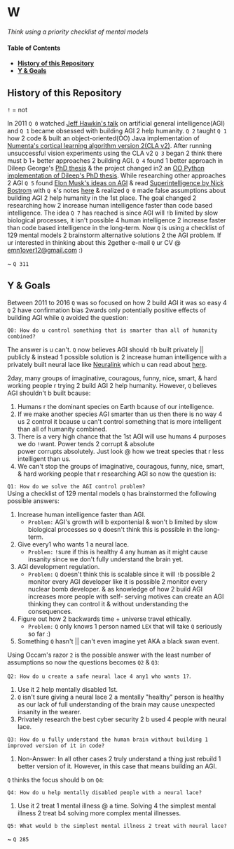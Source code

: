 # W

*Think using a priority checklist of mental models*  

#### Table of Contents
- **[History of this Repository](#history-of-this-repository)**
- **[Y & Goals](#y--goals)**

## History of this Repository

`!` = not

In 2011 `Q 0` watched [Jeff Hawkin's talk](https://www.ted.com/talks/jeff_hawkins_on_how_brain_science_will_change_computing) on artificial general intelligence(AGI) and `Q 1` became obsessed with building AGI 2 help humanity. `Q 2` taught `Q 1` how 2 code & built an object-oriented(OO) Java implementation of [Numenta's cortical learning algorithm version 2(CLA v2)](https://github.com/WalnutiQ/wAlnut/tree/MARK_II). After running unsuccessful vision experiments using the CLA v2 `Q 3` began 2 think there must b 1+ better approaches 2 building AGI. `Q 4` found 1 better approach in Dileep George's [PhD thesis](https://github.com/WalnutiQ/papers/blob/master/Dileep_George_PGM/HowTheBrainMightWork.pdf) & the project changed in2 an [OO Python implementation of Dileep's PhD thesis](https://github.com/WalnutiQ/wAlnut/tree/MARK_III). While researching other approaches 2 AGI `Q 5` found [Elon Musk's ideas on AGI](https://youtu.be/h0962biiZa4)
& read [Superintelligence by Nick Bostrom](https://www.amazon.com/Superintelligence-Dangers-Strategies-Nick-Bostrom/dp/1501227742) with `Q 6`'s notes [here](https://github.com/WalnutiQ/wAlnut/issues/345) & realized `Q 0` made false assumptions about building AGI 2 help humanity in the 1st place. The goal changed 2 researching how 2 increase human 
intelligence faster than code based intelligence. The idea `Q 7` has reached is since AGI will `!`b limited by slow biological processes, it isn't possible 4 human intelligence 2 increase faster than code based intelligence in the long-term. Now `Q` is using a checklist of 129 mental models 2 brainstorm alternative solutions 2 the AGI problem. If ur interested in thinking about this 2gether e-mail `Q` ur CV @ emn1over12@gmail.com :)

~ `Q 311`

## Y & Goals
Between 2011 to 2016 `Q` was so focused on how 2 build AGI it was so easy 4 `Q` 2 have confirmation bias 2wards only potentially positive effects of building AGI while `Q` avoided the question:
  
`Q0: How do u control something that is smarter than all of humanity combined?`

The answer is u can't. `Q` now believes AGI should `!`b built privately || publicly & instead 1 possible solution is 2 increase human intelligence with a privately built neural lace like [Neuralink](https://neuralink.com/) which u can read about [here](http://waitbutwhy.com/2017/04/neuralink.html). 

2day, many groups of imaginative, couragous, funny, nice, smart, & hard working people r trying 2 build AGI 2 help humanity. However, `Q` believes AGI shouldn't b built bcause:

1. Humans r the dominant species on Earth bcause of our intelligence.
2. If we make another species AGI smarter than us then there is no way 4 us 2 control it 
   bcause u can't control something that is more intelligent than all of humanity combined.
3. There is a very high chance that the 1st AGI will use humans 4 purposes we do `!`want. Power tends 2 corrupt & absolute   
   power corrupts absolutely. Just look @ how we treat species that r less intelligent than us.
4. We can't stop the groups of imaginative, couragous, funny, nice, smart, & hard working people that r researching AGI so now the question is:

`Q1: How do we solve the AGI control problem?`  
Using a checklist of 129 mental models `Q` has brainstormed the following possible answers:

1. Increase human intelligence faster than AGI. 
   - `Problem:` AGI's growth will b expontenial & won't b limited by slow biological processes so `Q` doesn't think this is 
     possible in the long-term. 
2. Give every1 who wants 1 a neural lace. 
   - `Problem:` `!`sure if this is healthy 4 any human as it might cause insanity since we don't fully understand the brain 
     yet. 
3. AGI development regulation.
   - `Problem:` `Q` doesn't think this is scalable since it will `!`b possible 2 monitor every AGI developer like it is 
     possible 2 monitor every nuclear bomb developer. & as knowledge of how 2 build AGI increases more people with self-
     serving motives can create an AGI thinking they can control it & without understanding the consequences.
4. Figure out how 2 backwards time + universe travel ethically.
   - `Problem:` `Q` only knows 1 person named `LEX` that will take `Q` seriously so far :) 
5. Something `Q` hasn't || can't even imagine yet AKA a black swan event. 

Using Occam's razor `2` is the possible answer with the least number of assumptions so now the questions becomes `Q2` & `Q3`:
  
`Q2: How do u create a safe neural lace 4 any1 who wants 1?`.

1. Use it 2 help mentally disabled 1st.
2. `Q` isn't sure giving a neural lace 2 a mentally "healthy" person is healthy as our lack of full understanding of the brain may cause unexpected insanity in the wearer.
3. Privately research the best cyber security 2 b used 4 people with neural lace. 

`Q3: How do u fully understand the human brain without building 1 improved version of it in code?`

1. Non-Answer: In all other cases 2 truly understand a thing just rebuild 1 better version of it. However, in this case that means building an AGI. 

`Q` thinks the focus should b on `Q4`:

`Q4: How do u help mentally disabled people with a neural lace?`

1. Use it 2 treat 1 mental illness @ a time. Solving 4 the simplest mental illness 2 treat b4 solving more complex mental illnesses.

`Q5: What would b the simplest mental illness 2 treat with neural lace?`

~ `Q 285`
